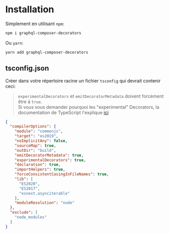 # Installation
Simplement en utilisant `npm`:
```sh
npm i graphql-composer-decorators
```
Ou `yarn`:
```sh
yarn add graphql-composer-decorators
```

## tsconfig.json
Créer dans votre répertoire racine un fichier `tsconfig` qui devrait contenir ceci:
> `experimentalDecorators` et `emitDecoratorMetadata` doivent forcément être à `true`.  
> Si vous vous demander pourquoi les "experimental" Decorators, la documentation de TypeScript l'explique [ici](https://www.typescriptlang.org/docs/handbook/decorators.html) 
```json
{
  "compilerOptions": {
    "module": "commonjs",
    "target": "es2019",
    "noImplicitAny": false,
    "sourceMap": true,
    "outDir": "build",
    "emitDecoratorMetadata": true,
    "experimentalDecorators": true,
    "declaration": true,
    "importHelpers": true,
    "forceConsistentCasingInFileNames": true,
    "lib": [
      "ES2020",
      "ES2017",
      "esnext.asynciterable"
    ],
    "moduleResolution": "node"
  },
  "exclude": [
    "node_modules"
  ]
}

```
